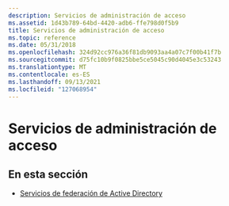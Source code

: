 ```yaml
---
description: Servicios de administración de acceso
ms.assetid: 1d43b789-64bd-4420-adb6-ffe798d0f5b9
title: Servicios de administración de acceso
ms.topic: reference
ms.date: 05/31/2018
ms.openlocfilehash: 324d92cc976a36f81db9093aa4a07c7f00b41f7b
ms.sourcegitcommit: d75fc10b9f0825bbe5ce5045c90d4045e3c53243
ms.translationtype: MT
ms.contentlocale: es-ES
ms.lasthandoff: 09/13/2021
ms.locfileid: "127068954"
---
```

# <a name="access-management-services"></a>Servicios de administración de acceso

## <a name="in-this-section"></a>En esta sección

-   [Servicios de federación de Active Directory](active-directory-federation-services.md)

 

 



